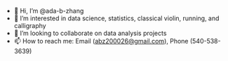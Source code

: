 - 👋 Hi, I’m @ada-b-zhang
- 👀 I’m interested in data science, statistics, classical violin, running, and calligraphy
- 💞️ I’m looking to collaborate on data analysis projects
- 📫 How to reach me: Email (abz200026@gmail.com), Phone (540-538-3639)

<!---
ada-b-zhang/ada-b-zhang is a ✨ special ✨ repository because its `README.md` (this file) appears on your GitHub profile.
You can click the Preview link to take a look at your changes.
--->
